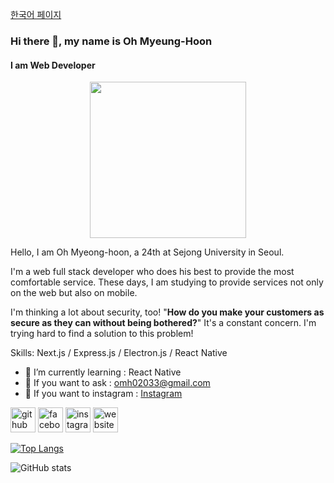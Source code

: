 [한국어 페이지](https://github.com/omh02033/omh02033/blob/main/korean_README.md)
### Hi there 👋, my name is Oh Myeung-Hoon
#### I am Web Developer
<div align="center"><img src="https://user-images.githubusercontent.com/59903612/232705736-4c42b5bf-3179-474d-af95-6a41c1924655.png" width="250" /></div>
  
  
Hello, I am Oh Myeong-hoon, a 24th at Sejong University in Seoul.

I'm a web full stack developer who does his best to provide the most comfortable service. These days, I am studying to provide services not only on the web but also on mobile.

I'm thinking a lot about security, too! "**How do you make your customers as secure as they can without being bothered?**" It's a constant concern. I'm trying hard to find a solution to this problem!

Skills: Next.js / Express.js / Electron.js / React Native

- 🌱 I’m currently learning : React Native
- 💬 If you want to ask : omh02033@gmail.com 
- 🤙 If you want to instagram : [Instagram](https://instagram.com/audgns23)


[<img src='https://cdn.jsdelivr.net/npm/simple-icons@3.0.1/icons/github.svg' alt='github' height='40'>](https://github.com/omh02033)  [<img src='https://cdn.jsdelivr.net/npm/simple-icons@3.0.1/icons/facebook.svg' alt='facebook' height='40'>](https://www.facebook.com/omh02033)  [<img src='https://cdn.jsdelivr.net/npm/simple-icons@3.0.1/icons/instagram.svg' alt='instagram' height='40'>](https://www.instagram.com/audgns23/)  [<img src='https://cdn.jsdelivr.net/npm/simple-icons@3.0.1/icons/icloud.svg' alt='website' height='40'>](https://myeonghoonis.monster)  


[![Top Langs](https://github-readme-stats.vercel.app/api/top-langs/?username=omh02033)](https://github.com/anuraghazra/github-readme-stats)

![GitHub stats](https://github-readme-stats.vercel.app/api?username=omh02033&show_icons=true)  
